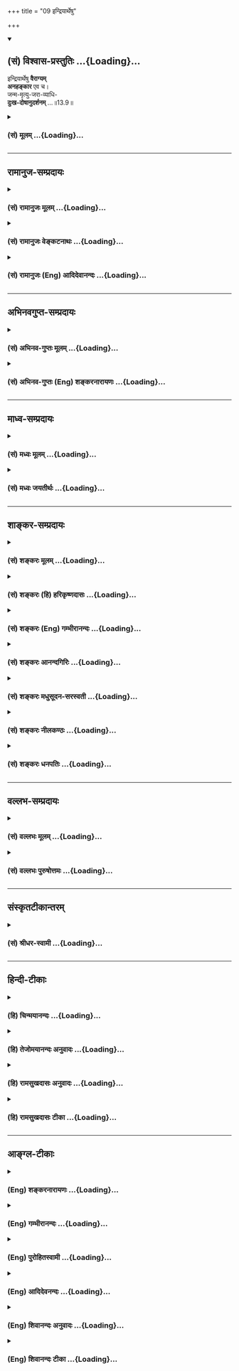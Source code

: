 +++
title = "09 इन्द्रियार्थेषु"

+++
<div class="js_include" newlevelforh1="2" title="(सं) विश्वास-प्रस्तुतिः" unfilled url="/mahAbhAratam/vyAsaH/shlokashaH/06-bhIShma-parva/03-bhagavad-gItA-parva/saMskRtam/vishvAsa-prastutiH/13_xetra-xetrajna-yogaH/09_indriyArtheShu.md">
<details open><summary><h2>(सं) विश्वास-प्रस्तुतिः ...{Loading}...</h2></summary>

इन्द्रियार्थेषु **वैराग्यम्**  
**अनहङ्कार** एव च।  
जन्म-मृत्यु-जरा-व्याधि-  
**दुःख-दोषानुदर्शनम्** …॥13.9॥
</details>
</div>
<div class="js_include collapsed" newlevelforh1="3" title="(सं) मूलम्" unfilled url="/mahAbhAratam/vyAsaH/shlokashaH/06-bhIShma-parva/03-bhagavad-gItA-parva/saMskRtam/mUlam/13_xetra-xetrajna-yogaH/09_indriyArtheShu.md">
<details><summary><h3>(सं) मूलम् ...{Loading}...</h3></summary>

इन्द्रियार्थेषु वैराग्यमनहङ्कार एव च।  
जन्ममृत्युजराव्याधिदुःखदोषानुदर्शनम्।।13.9।।
</details>
</div>


_________________
## रामानुज-सम्प्रदायः
<div class="js_include collapsed" newlevelforh1="3" title="(सं) रामानुजः मूलम्" unfilled url="/mahAbhAratam/vyAsaH/shlokashaH/06-bhIShma-parva/03-bhagavad-gItA-parva/saMskRtam/rAmAnujaH/mUlam/13_xetra-xetrajna-yogaH/09_indriyArtheShu.md">
<details><summary><h3>(सं) रामानुजः मूलम् ...{Loading}...</h3></summary>

।।13.8।।**इन्द्रियार्थेषु** **वैराग्यम्** आत्मव्यतिरिक्तेषु विषयेषु
सदोषतानुसंधानेन उद्वेजनम्। **अनहंकारः** अनात्मनि देहे
आत्माभिमानरहितत्वम्; प्रदर्शनार्थम् इदम्; अनात्मीयेषु
आत्मीयाभिमानरहितत्वं च अपिविवक्षितम्।
**जन्ममृत्युजराव्याधिदुःखदोषानुदर्शनम्** -- सशरीरत्वे
जन्ममृत्युजराव्याधिदुःखस्वरूपस्य दोषस्य अवर्जनीयत्वानुसंधानम्।

</details>
</div>
<div class="js_include collapsed" newlevelforh1="3" title="(सं) रामानुजः वेङ्कटनाथः" unfilled url="/mahAbhAratam/vyAsaH/shlokashaH/06-bhIShma-parva/03-bhagavad-gItA-parva/saMskRtam/rAmAnujaH/venkaTanAthaH/13_xetra-xetrajna-yogaH/09_indriyArtheShu.md">
<details><summary><h3>(सं) रामानुजः वेङ्कटनाथः ...{Loading}...</h3></summary>

  
  
।।13.9।। बाह्यविषयवैराग्यं हि आत्मरागनिबन्धनमित्यभिप्रायेणाह --
आत्मव्यतिरिक्तेषु विषयेष्विति। विरागस्य भावो वैराग्यम्;
तत्प्रकारमाहसदोषतानुसन्धानेनोद्वेजनमिति।
दुःखसाध्यत्वदुःखमिश्रत्वनश्वरत्वादिभिस्तेषां दोषमयत्वम्।
गर्वरूपस्याहङ्कारस्य पूर्वं निषेधादत्राहङ्कारशब्देन देहात्मभ्रमो
निवार्यत इत्याहअनात्मनीति। अहङ्कारस्य निषेधस्तन्मूलस्य सर्वत्र
तत्सहपठितस्य ममकारस्यापि निषेधं प्रदर्शयितुमित्याहप्रदर्शनार्थमिति।
शरीरप्रयुक्तजन्मादिदोषदर्शनं न ह वै सशरीरस्य सतः प्रियाप्रिययोः
\[छां.उ.8।12।1\] इत्यादिप्रकारेण शरीरस्य
हेयताप्रतिपत्त्यर्थमित्यभिप्रायेणाहसशरीरत्व इति।
जन्ममृत्युजराव्याधिभिर्जन्यं दुःखं जन्ममृत्युजराव्याधिदुःखम्; स एव दोष
इति समासार्थः। जन्मादय एव वा दुःखान्ताः सर्वे दुःखसाधनत्वाद्दुःखत्वाच्च
दोषाः। नहि तुषतण्डुलवच्छरीरमवस्थाप्य दोषाः परिहर्तुं शक्या इति दर्शयितुं
अवर्जनीयत्वोक्तिः। अनुदर्शनं भूयोभूयोदर्शनमित्याहअनुसन्धानमिति।  
  

</details>
</div>
<div class="js_include collapsed" newlevelforh1="3" title="(सं) रामानुजः (Eng) आदिदेवानन्दः" unfilled url="/mahAbhAratam/vyAsaH/shlokashaH/06-bhIShma-parva/03-bhagavad-gItA-parva/saMskRtam/rAmAnujaH/english/AdidevAnandaH/13_xetra-xetrajna-yogaH/09_indriyArtheShu.md">
<details><summary><h3>(सं) रामानुजः (Eng) आदिदेवानन्दः ...{Loading}...</h3></summary>

13.9 'Absence of desire' with regard to sense-objects means dispassion towards all objects different from the spiritual self by the constant awareness of the evil in them. 'Absence of egotism' means freedom from the misconception that the self is the body, which is in reality different from the self. This is only an illustration standing for other misconceptions too. It indicates freedom from the feeling of possession towards things which do not belong to one. 'Perception of evil in birth,
death, old age, disease and sorrow' means the constant contemplation on the inevitable evil of birth, death, old age and sorrow while in the body.

</details>
</div>


_________________
## अभिनवगुप्त-सम्प्रदायः
<div class="js_include collapsed" newlevelforh1="3" title="(सं) अभिनव-गुप्तः मूलम्" unfilled url="/mahAbhAratam/vyAsaH/shlokashaH/06-bhIShma-parva/03-bhagavad-gItA-parva/saMskRtam/abhinava-guptaH/mUlam/13_xetra-xetrajna-yogaH/09_indriyArtheShu.md">
<details><summary><h3>(सं) अभिनव-गुप्तः मूलम् ...{Loading}...</h3></summary>
<div class="js_include" includetitle="false" newlevelforh1="5" unfilled="" url="/purANam/mahAbhAratam/06-bhIShma-parva/03-bhagavad-gItA-parva/saMskRtam/abhinava-guptaH/mUlam/13_xetra-xetrajna-yogaH/08_amAnitvamadambhit.md"></div>
</details>
</div>
<div class="js_include collapsed" newlevelforh1="3" title="(सं) अभिनव-गुप्तः (Eng) शङ्करनारायणः" unfilled url="/mahAbhAratam/vyAsaH/shlokashaH/06-bhIShma-parva/03-bhagavad-gItA-parva/saMskRtam/abhinava-guptaH/english/shankaranArAyaNaH/13_xetra-xetrajna-yogaH/09_indriyArtheShu.md">
<details><summary><h3>(सं) अभिनव-गुप्तः (Eng) शङ्करनारायणः ...{Loading}...</h3></summary>
<div class="js_include" includetitle="false" newlevelforh1="5" unfilled="" url="/purANam/mahAbhAratam/06-bhIShma-parva/03-bhagavad-gItA-parva/saMskRtam/abhinava-guptaH/english/shankaranArAyaNaH/13_xetra-xetrajna-yogaH/12_adhyAtmajnAnanity.md"></div>
</details>
</div>


_________________
## माध्व-सम्प्रदायः
<div class="js_include collapsed" newlevelforh1="3" title="(सं) मध्वः मूलम्" unfilled url="/mahAbhAratam/vyAsaH/shlokashaH/06-bhIShma-parva/03-bhagavad-gItA-parva/saMskRtam/madhvaH/mUlam/13_xetra-xetrajna-yogaH/09_indriyArtheShu.md">
<details><summary><h3>(सं) मध्वः मूलम् ...{Loading}...</h3></summary>

।।13.9।। Sri Madhvacharya did not comment on this sloka.

</details>
</div>
<div class="js_include collapsed" newlevelforh1="3" title="(सं) मध्वः जयतीर्थः" unfilled url="/mahAbhAratam/vyAsaH/shlokashaH/06-bhIShma-parva/03-bhagavad-gItA-parva/saMskRtam/madhvaH/jayatIrthaH/13_xetra-xetrajna-yogaH/09_indriyArtheShu.md">
<details><summary><h3>(सं) मध्वः जयतीर्थः ...{Loading}...</h3></summary>

।।13.9।। Sri Jayatirtha did not comment on this sloka.

</details>
</div>


_________________
## शाङ्कर-सम्प्रदायः
<div class="js_include collapsed" newlevelforh1="3" title="(सं) शङ्करः मूलम्" unfilled url="/mahAbhAratam/vyAsaH/shlokashaH/06-bhIShma-parva/03-bhagavad-gItA-parva/saMskRtam/shankaraH/mUlam/13_xetra-xetrajna-yogaH/09_indriyArtheShu.md">
<details><summary><h3>(सं) शङ्करः मूलम् ...{Loading}...</h3></summary>

।।13.9।। --,**इन्द्रियार्थेषु** शब्दादिषु दृष्टादृष्टेषु भोगेषु
विरागभावो **वैराग्यम् अनहंकारः** अहंकाराभावः **एव च
जन्ममृत्युजराव्याधिदुःखदोषानुदर्शनं** जन्म च मृत्युश्च जरा च व्याधयश्च
दुःखानि च तेषु जन्मादिदुःखान्तेषु प्रत्येकं दोषानुदर्शनम्। जन्मनि
गर्भवासयोनिद्वारनिःसरणं दोषः; तस्य अनुदर्शनमालोचनम्। तथा मृत्यौ
दोषानुदर्शनम्। तथा जरायां प्रज्ञाशक्तितेजोनिरोधदोषानुदर्शनं परिभूतता
चेति। तथा व्याधिषु शिरोरोगादिषु दोषानुदर्शनम्। तथा दुःखेषु
अध्यात्माधिभूताधिदैवनिमित्तेषु। अथवा दुःखान्येव दोषः दुःखदोषः तस्य
जन्मादिषु पूर्ववत् अनुदर्शनम् -- दुःखं जन्म; दुःखं मृत्युः; दुःखं जरा;
दुःखं व्याधयः। दुःखनिमित्तत्वात् जन्मादयः दुःखम्; न पुनः स्वरूपेणैव
दुःखमिति। एवं जन्मादिषु दुःखदोषानुदर्शनात् देहेन्द्रियादिविषयभोगेषु
वैराग्यमुपजायते। ततः प्रत्यगात्मनि प्रवृत्तिः करणानामात्मदर्शनाय।
एवं,ज्ञानहेतुत्वात् ज्ञानमुच्यते जन्मादिदुःखदोषानुदर्शनम्।। किञ्च --,

</details>
</div>
<div class="js_include collapsed" newlevelforh1="3" title="(सं) शङ्करः (हि) हरिकृष्णदासः" unfilled url="/mahAbhAratam/vyAsaH/shlokashaH/06-bhIShma-parva/03-bhagavad-gItA-parva/saMskRtam/shankaraH/hindI/harikRShNadAsaH/13_xetra-xetrajna-yogaH/09_indriyArtheShu.md">
<details><summary><h3>(सं) शङ्करः (हि) हरिकृष्णदासः ...{Loading}...</h3></summary>

।।13.9।। तथा --, इन्द्रियोंके शब्दादि विषयोंमें वैराग्य अर्थात् ऐहिक और
पारलौकिक भोगोंमें आसक्तिका अभाव और,अनहंकार -- अहंकारका अभाव। तथा जन्म;
मृत्यु; जरा; रोग और दुःखोंमें अर्थात् जन्मसे लेकर दुःखपर्यन्त
प्रत्येकमें अलगअलग दोषोंका देखना। जन्ममें गर्भवास और योनिद्वारा बाहर
निकलनारूप जो दोष है उसको देखना -- उसपर विचार करना। वैसे ही मृत्युमें दोष
देखना; एवं बुढ़ापेमें प्रज्ञाशक्ति और तेजका तिरोभाव और तिरस्काररूप दोष
देखना; तथा शिरपीड़ादि रोगरूप व्याधियोंमें दोषोंका देखना; अध्यात्म;
अधिभूत और अधिदैवके निमित्तसे होनेवाले तीनों प्रकारके दुःखोंमें दोष
देखना। अथवा ( यह भी अर्थ किया जा सकता है कि ) दुःख ही दोष है; इस दुःखरूप
दोषको पहले कहे हुए प्रकारसे जन्मादिमें देखना अर्थात् जन्म दुःखमय है;
मरना दुःख है; बुढ़ापा दुःख है और सब रोग दुःख हैं -- इस प्रकार देखना;
परंतु ( यह ध्यान रहे कि ) ये जन्मादि दुःखके कारण होनेसे ही दुःख हैं;
स्वरूपसे दुःख नहीं हैं। इस प्रकार जन्मादिमें दुःखरूप दोषको बारंबार
देखनेसे शरीर; इन्द्रिय और विषयभोगोंमें वैराग्य उत्पन्न हो जाता है। उससे
मनइन्द्रियादि करणोंकी आत्मसाक्षात्कार करनेके लिये अन्तरात्मामें
प्रवृत्ति हो जाती है। इस प्रकार ज्ञानका कारण होनेसे जन्मादिमें दुःखरूप
दोषकी बारंबार आलोचना करना ज्ञान कहा जाता है।

</details>
</div>
<div class="js_include collapsed" newlevelforh1="3" title="(सं) शङ्करः (Eng) गम्भीरानन्दः" unfilled url="/mahAbhAratam/vyAsaH/shlokashaH/06-bhIShma-parva/03-bhagavad-gItA-parva/saMskRtam/shankaraH/english/gambhIrAnandaH/13_xetra-xetrajna-yogaH/09_indriyArtheShu.md">
<details><summary><h3>(सं) शङ्करः (Eng) गम्भीरानन्दः ...{Loading}...</h3></summary>

13.9 Vairagyam, non-attachment, the attitude of dispassion;
indriya-arthesu, with regard to objects of the senses, viz sound etc.,
with regard to seen or unseen objects of enjoyment; eva ca, and also;
anahankarah, absence of egotism, absence of pride;
janma-mrtyu-jara-vyadhi-duhkha-dosa-anudarsanam, seeing the evil in
birth, death, old age, diseases and miseries-seeing the evil in each one
of them from 'birth' to 'miseries'. The evil in birth consists in lying
in the womb and coming out of it; seeing, i.e. thinking, of it.
Similarly, thinking of the evil in death; so also, seeing in old age the
evil in the form of deprivation of intelligence, strength and vigour,
and becoming an object of contempt. In the same way, thinking of the
evil in diseases like headtache etc.; so also with regard to miseries
arising from causes physical, natural and supernatural. Or, duhkha-dosa
may mean the miseries themselves which are evil. Seeing, as before, that
(evil in the form of miseries) in birth etc.-birth is miserable, death
is miserable, old age is miserable, diseases are miserable. Birth etc.
are miserable because they cause misery; not that they are miseries in
themselves. \[Birth etc. are perceivable events, and as such are not
miseries in themselves.\] Thus, when one thinks of the evil in the form
of miseries in birth etc. dispassion arises with regard to the pleasures
in the body, organs and objects. From that follows the tendency of the
organs towards the indwelling Self for the realization of the Self. The
seeing of the evil in the form of misery in birth etc. is called
Knowledge because it thus becomes a cuase of the rise of Knowledge.
Moreover,

</details>
</div>
<div class="js_include collapsed" newlevelforh1="3" title="(सं) शङ्करः आनन्दगिरिः" unfilled url="/mahAbhAratam/vyAsaH/shlokashaH/06-bhIShma-parva/03-bhagavad-gItA-parva/saMskRtam/shankaraH/AnandagiriH/13_xetra-xetrajna-yogaH/09_indriyArtheShu.md">
<details><summary><h3>(सं) शङ्करः आनन्दगिरिः ...{Loading}...</h3></summary>

।।13.8।। न केवलममानित्वादीन्येव ज्ञानस्यान्तरङ्गसाधनानि किंतु
वैराग्यादीन्यपि तथाविधानि सन्तीत्याह -- **किञ्चेति।**
दृष्टादृष्टेष्वनेकार्थेषु रागे तत्प्रतिबद्धं ज्ञानं नोत्पद्येतेति मत्वा
व्याकरोति -- **इन्द्रियेति।** आविर्भूतो गर्वोऽहंकारस्तदभावोऽपि
ज्ञानहेतुरित्याह -- **अनहंकार इति।** इन्द्रियार्थेषु
वैराग्यमुक्तमुपपादयति -- **जन्मेति।** प्रत्येकं दोषानुदर्शनमित्युक्तं
तत्र जन्मनि दोषानुदर्शनं विशदयति -- **जन्मनीति।** यथा जन्मनि
दोषानुसंधानं तथा मृत्यौ दोषस्य सर्वमर्मनिकृन्तनादेरालोचनं कार्यमित्याह
-- **तथेति।** जन्मनि मृत्यौ च दोषानुसंधानवज्जरादिष्वपि दोषानुसंधानं
कर्तव्यमित्याह -- **तथेति।** व्याधिषु दोषस्यासह्यतारूपस्यानुसंधानं;
दुःखेषु त्रिविधेष्वपि दोषानुसंधानं प्रसिद्धम्। व्याख्यानान्तरमाह --
**अथवेति।** यथा जन्मादिषु दुःखान्तेषु दोषदर्शनमुक्तं तथा तेष्वेव
दुःखाख्यदोषस्य दर्शनं स्फुटयति -- **दुःखमित्यादिना।** कथं जन्मादीनां
बाह्येन्द्रियग्राह्याणां दुःखत्वं तत्राह -- **दुःखेति।** जन्मादिषु
दोषानुदर्शनकृतं फलमाह -- **एवमिति।** वैराग्ये सत्यात्मदृष्ट्यर्थं
करणानां तदाभिमुख्येन प्रवृत्तिरिति वैराग्यफलमाह -- **तत इति।**
जन्मादिदुःखदोषानुदर्शनं ज्ञानहेतुषु किमित्युपसंख्यातमित्याशङ्क्य
वैराग्यद्वारा धीहेतुत्वादित्याह -- **एवमिति।**


</details>
</div>
<div class="js_include collapsed" newlevelforh1="3" title="(सं) शङ्करः मधुसूदन-सरस्वती" unfilled url="/mahAbhAratam/vyAsaH/shlokashaH/06-bhIShma-parva/03-bhagavad-gItA-parva/saMskRtam/shankaraH/madhusUdana-sarasvatI/13_xetra-xetrajna-yogaH/09_indriyArtheShu.md">
<details><summary><h3>(सं) शङ्करः मधुसूदन-सरस्वती ...{Loading}...</h3></summary>

।।13.9।। किंचइन्द्रियार्थेष्विति। इन्द्रियार्थेषु शब्दादिषु
दृष्टेष्वानुश्रविकेषु वा भोगेषु रागविरोधिन्यस्पृहात्मिका
चित्तवृत्तिर्वैराग्यम्। आत्मश्लाघनाभावेऽपि मनसि प्रादुर्भूतोऽहं
सर्वोत्कृष्ट इति गर्वोऽहंकारस्तदभावोऽनहंकारः। अयोगव्यवच्छेदार्थ एवकारः।
समुच्चयार्थश्चकारः। तेनामानित्वादीनां विंशतिसंख्याकानां समुच्चितो योग एव
ज्ञानमिति प्रोक्तं न त्वेकस्याप्यभाव इत्यर्थः। जन्मनो गर्भवासयोनिद्वारा
निस्सरणरूपस्य; मृत्योः सर्वमर्मच्छेदनरूपस्य; जरायाः
प्रज्ञाशक्तितेजोनिरोधपरपरिभवादिरूपायाः; व्याधीनां ज्वरातिसारादिरूपाणां;
दुःखानामिष्टवियोगानिष्टसंयोगजानामध्यात्माधिभूताधिदैवनिमित्तानां दोषस्य
वातपित्तश्लेष्ममलमूत्रादिपरिपूर्णत्वेन कायजुगुप्सितत्वस्य चानुदर्शनं
पुनःपुनरालोचनम्। जन्मादिदुःखान्तेषु दोषस्यानुदर्शनं;
जन्मादिव्याध्यन्तेषु दुःखरूपदोषस्यानुदर्शनमिति वा। इदं च
विषयवैराग्यहेतुत्वेनात्मदर्शनस्योपकरोति।

</details>
</div>
<div class="js_include collapsed" newlevelforh1="3" title="(सं) शङ्करः नीलकण्ठः" unfilled url="/mahAbhAratam/vyAsaH/shlokashaH/06-bhIShma-parva/03-bhagavad-gItA-parva/saMskRtam/shankaraH/nIlakaNThaH/13_xetra-xetrajna-yogaH/09_indriyArtheShu.md">
<details><summary><h3>(सं) शङ्करः नीलकण्ठः ...{Loading}...</h3></summary>

।।13.9।। इन्द्रियार्थेषु दृष्टेषु आनुश्रविकेषु वा शब्दादिषु वैराग्यं
रागाभावः। अनहंकारो दर्पराहित्यम्। अयोगव्यवच्छेदार्थ एवकारः।
समुच्चयार्थश्चकारः। जन्मादिषु जायमानं दुःखं परस्य व्यथादोषाश्च
दैन्यादयस्तेषामनुदर्शनम्।

</details>
</div>
<div class="js_include collapsed" newlevelforh1="3" title="(सं) शङ्करः धनपतिः" unfilled url="/mahAbhAratam/vyAsaH/shlokashaH/06-bhIShma-parva/03-bhagavad-gItA-parva/saMskRtam/shankaraH/dhanapatiH/13_xetra-xetrajna-yogaH/09_indriyArtheShu.md">
<details><summary><h3>(सं) शङ्करः धनपतिः ...{Loading}...</h3></summary>

।।13.9।। किंचैहिकामुष्मिकेन्द्रियार्थेषु शब्दादिविषयेषु रागाभावो
वैराग्यम्। अहं सर्वोत्तम इति मनसि प्रादुर्भूतो
गर्वोऽहंकारस्तदभावोऽनहंकारः।
गर्वस्योक्तानुक्तनाशकत्वादनहंकारस्यावश्यसंपाद्यत्वद्योतनार्थ
अयोगव्ययवच्छेदार्थ एवकारः। समुच्चयार्थश्चकारः। तेनामानित्वादीनां
विंशतिसंख्याकानां समुच्चितो योग एव ज्ञानमिति प्रोक्तं नत्वेकस्याप्यभाव
इत्यर्थ इति केचित्। आचार्यैस्तु सुगमत्वादव्ययार्थः सर्वत्र न
प्रदर्श्यते। जन्ममृत्युजराव्याधिदुःखदोषानुर्दशनं जन्मादिषु दुःखान्तेषु
प्रत्येकं दोषानुदर्शनम्। यद्वा दुःखान्येव दोषो दुःखदोषस्तस्य जन्मादिषु
दर्शनमालोजनं जन्मादयो दुःखनिमित्तत्वाद्दुःखं दुःखानि पुनः स्वरुपेणैव
दुःखमित्येवं जन्मादिषु दुःखदोषानुदर्शनाद्देहेन्द्रियादिविषयाणां भोगेषु
वैराग्यमुपजायते। ततश्चात्मदर्शनाय प्रत्यगात्मनि करणानां
प्रवृत्तिर्भवतीत्येवं ज्ञानहेतुत्वाज्जन्मादिषु दुःखदषानुदर्शनं
ज्ञानमुच्यते। तथाचोक्तं विष्णुपुराणे -- आध्यात्मिकादि मैत्रेय ज्ञात्वा
तापत्रयं बुधः। उत्पन्नज्ञानवैराग्यः प्राप्नोत्यात्यन्तिकं लयम्।
आध्यात्मिको वै द्विविधः शारीरो मानसस्तथा। शारीरो बहुभिर्मेदैर्भिद्यते
श्रयतां च सः। शिरोरोगप्रतिश्यायज्वरशूलभगन्दरैः।
गुल्मार्शःश्वासश्वयथुच्छर्द्यादिभिरनेकधा।
तथाक्षिरोगातीसारकुष्ठाङ्गमयसंज्ञिकैः। भिद्यते देहजस्तापो मानसं
श्रोतुमर्हसि। इत्येवमादिकैर्भेदैस्तापो ह्यात्धात्मिकः स्मृतः।
मृगपक्षिमनुष्याद्यैः पिशाचोरगराक्षसैः। सरीसृपाद्यैश्च नृणां जन्यते
चाधिभोतिकः। शीतोष्णवातवर्षाम्बुविद्युदादिसमुद्भवः। तापो द्विजवरश्रेष्ठ
कथ्यते चाधिदैविकः। गर्भजन्मजराज्ञानमृत्युनारकजं तथा। दुःखं सहस्त्रोशो
भेदैर्भिद्यते मुनिसत्तम्। सुकुमारतुनुर्गर्भे जन्तुर्बहुमलावृते।
उल्बसंवेष्टितो भग्नपृष्ठग्रीवास्थिसंहतिः।
अत्यम्लकटुतीक्ष्णोष्णलवणैर्मार्तुभोजनैः। अतितापिभिरत्यर्थ
वर्धमानातिवेदनः। प्रसारणाकुञ्चनादेर्नाङ्गानां प्रभुरात्मनः।
शकृन्मूत्रमहापङ्कशायी सर्वत्र पीडितः। निरुच्छ्वासः सचैतन्यः
स्मरञ्जन्मशतान्यथ। आस्ते गर्भेऽतिदुःखेन निजकर्मनिबनधनः। जायमानः
पुरीषासृङ्यूत्रशुक्राविलाननः। प्राजापत्येन वातेन पीज्यमानावस्थिबन्धनः।
अधोमुखो वै क्रियते प्रबलैः सूतिमारुतैः। क्लेशैर्निष्कान्तिमाप्नोति
क्रकचैरिव दारितः। पूतिव्रणान्निःपतितो धरायां कृमिको यथा। जराजर्जरदेहश्च
शिथिलावयवः पुमान्। विगलच्धीर्णदशनो वलीस्त्रायुशिरावृतः। दुरप्रनष्टनयनो
व्योमान्तर्गततारकः। नासाविवरनिर्यातलोमपुञ्जश्र्चलद्वपुः।
प्रकटीकृतस्थिर्नतपृष्टास्थिसंहतिः। उत्सन्नजढराग्नित्वाल्पाहारो
विचेष्टितः। कृच्छ्रचंक्रमणोत्थानशयनासनचेष्टितः। मन्दीभवच्छ्रोत्रनेत्रः
स्त्रवल्लालाविलाननः आपन्नैस्तः समस्थैश्च करणऐर्मरणोन्मुखः।
तत्क्षणेऽप्यनुभूतानामस्तार्ताखिलवस्तुनाम्। सकृदुच्चरिते वाक्ये
समुद्भूतमहाश्रमः। श्वासकासमहायामममुद्भूतप्रजागरः। अन्येनोत्थाप्यतेऽन्येन
तथा संवेश्यते जरी। भृत्यात्मपुत्रदाराणामवमानास्पदीकृतः। संस्मरन्योवने
दीर्घं निश्वसत्यतितापितः। ,एवमादीनि दुःखानि जरायामनुभूय वै। मरणे यानि
दुःखानि जरायामनुभूय वै। मरणै यानि दुःखानि प्राप्नोति श्रृणु तान्यपि।
श्वथग्रीवाङ्गिस्तोऽथ व्याप्तो वेपथुना भृशम्। मुहुर्ग्लान्या परवशो
मुहुर्ज्ञानलवान्वितः। हिरण्यधान्यकास्योग्रैश्छिद्यमानास्तिबन्धनः। एते
कथं भविष्यन्ति ममेति ममताकुलः। मर्मभिद्भिर्महारोगैः क्रकचैरिव दारुणैः।
शरैरिवान्तकास्योग्रेश्छिद्यमानास्थिबन्धनः। विवर्तमानताराक्षिर्हस्तं पादं
मुहुः क्षिपन्। संशुष्यमाणताल्वौष्ठकण्ठो घुरघुरायते। निरुद्धकण्ठो
दोषौघैरुदानश्वासपीडितः। तापेन महता व्याप्तस्तृषा चार्तस्तथा क्षुधा।
कल्शादुत्क्रान्तिमाप्नोति याम्यकिंकरपीडितः। ततश्च यातनादेहं क्लेशेन
प्रतिपद्यते। एतान्यन्यानि चोग्राणि दुःखानि मरणे नृणाम्।।35।। इत्यादि
भाष्यस्योपलक्षणार्थत्वेन जन्मादिषु दुःखदोषयोरनुदर्शनं
जन्ममृत्युजराव्याधिदुःखदोषाणामनुदर्शनमिति वा। दोषश्च वातपित्त
श्लेष्ममलमूत्रादिपरिपूर्णत्वेन कायजुगुप्सतत्वरुपः दैन्यादिरुपश्चेत्यपि
बोध्यम्।

</details>
</div>


_________________
## वल्लभ-सम्प्रदायः
<div class="js_include collapsed" newlevelforh1="3" title="(सं) वल्लभः मूलम्" unfilled url="/mahAbhAratam/vyAsaH/shlokashaH/06-bhIShma-parva/03-bhagavad-gItA-parva/saMskRtam/vallabhaH/mUlam/13_xetra-xetrajna-yogaH/09_indriyArtheShu.md">
<details><summary><h3>(सं) वल्लभः मूलम् ...{Loading}...</h3></summary>

।।13.9।। इन्द्रियार्थेष्विति -- विषयेषु।

</details>
</div>
<div class="js_include collapsed" newlevelforh1="3" title="(सं) वल्लभः पुरुषोत्तमः" unfilled url="/mahAbhAratam/vyAsaH/shlokashaH/06-bhIShma-parva/03-bhagavad-gItA-parva/saMskRtam/vallabhaH/puruShottamaH/13_xetra-xetrajna-yogaH/09_indriyArtheShu.md">
<details><summary><h3>(सं) वल्लभः पुरुषोत्तमः ...{Loading}...</h3></summary>

  
  
।।13.9।। इन्द्रियार्थेषु इन्द्रियभोगेषु वैराग्यम्। अनहङ्कार एव च; च पुनः
अहङ्कारराहित्यम्। एवकारेणाऽस्यावश्यकत्वं ज्ञापितम्। जन्मादिषु
दुःखदोषयोरनुदर्शनं विचारः। तथाहि। जन्म -- अजन्मनो ब्रह्मांशस्याऽपि
योनिमलादिसम्बन्धः। मृत्युर्भगवद्विस्मरणं; जरा शक्तिह्रासः; व्याधिः
रोगादिक्लेशः।  
  

</details>
</div>


_________________
## संस्कृतटीकान्तरम्
<div class="js_include collapsed" newlevelforh1="3" title="(सं) श्रीधर-स्वामी" unfilled url="/mahAbhAratam/vyAsaH/shlokashaH/06-bhIShma-parva/03-bhagavad-gItA-parva/saMskRtam/shrIdhara-svAmI/13_xetra-xetrajna-yogaH/09_indriyArtheShu.md">
<details><summary><h3>(सं) श्रीधर-स्वामी ...{Loading}...</h3></summary>

।।13.9।। किंच **-- इन्द्रियार्थेष्विति।** जन्मादिषु दुःखदोषयोरनुदर्शनं
पुनःपुनरालोचनम्। दुःखरूपस्य दोषस्यानुदर्शनमिति वा। स्पष्टमन्यत्।

</details>
</div>


_________________
## हिन्दी-टीकाः
<div class="js_include collapsed" newlevelforh1="3" title="(हि) चिन्मयानन्दः" unfilled url="/mahAbhAratam/vyAsaH/shlokashaH/06-bhIShma-parva/03-bhagavad-gItA-parva/hindI/chinmayAnandaH/13_xetra-xetrajna-yogaH/09_indriyArtheShu.md">
<details><summary><h3>(हि) चिन्मयानन्दः ...{Loading}...</h3></summary>

।।13.9।। इन्द्रियों के विषयों के प्रति वैराग्य इसका अर्थ जगत् से पलायन
करना नहीं है। विषयों के साथ रहते हुए भी मन से उनका चिन्तन न करना तथा
उनमें आसक्त न होना; यह वैराग्य का अर्थ है। जो व्यक्ति विषयों से दूर
भागकर कहीं जंगलों में बैठकर उनका चिन्तन करता रहता है; वह तो अपनी वासनाओं
का केवल दमन कर रहा होता है; ऐसे पुरुष को भगवान् ने मिथ्याचारी कहा
है। अहंकार का अभाव व्यष्टिगत जीवभाव का उदय केवल तभी होता है; जब हम
शरीरादि उपाधियों के साथ तथा उनके अनुभवों के साथ तादात्म्य करते हैं। अपने
शुद्ध आत्मस्वरूप में स्थित होने के लिए आवश्यक पूर्व गुण यह है कि हम इस
मिथ्या तादात्म्य को विचार के द्वारा नष्ट कर दें। यह प्रक्रिया भूमि जोतने
के पूर्व घासपात को दूर करने के तुल्य ही है। दुखदोषानुदर्शनम् वर्तमान दशा
से असन्तुष्टि ही हमें नवीन; श्रेष्ठतर और सुखद स्थिति को प्राप्त करने के
लिए प्रेरित कर सकती है। जब तक किसी राष्ट्र या समाज के लोगों में इस बात
की जागरूकता नहीं आती है कि उनकी वर्तमान दशा अत्यन्त घृणित और दुखपूर्ण
है; तब तक वे अपने दुखों को भूलकर अपने आप को ही उस दशा में जीने के अनुकूल
बना लेते हैं। यही कारण है कि प्रत्येक राजनीतिक नेता या समाज सेवक;
सर्वप्रथम; लोगों को उनकी पतित और दरिद्रता की दशा का बोध कराता है। जब
लोगों में इस बात की जागरूकता आ जाती है; तब वे उत्साह के साथ; श्रेष्ठतर
आनन्द और समृद्ध जीवन जीने का प्रयत्न करने को तत्पर हो ज्ााते हैं। यही
पद्धति सांस्कृतिक और आध्यात्मिक क्षेत्रों में भी प्रयोज्य है। जब तक साधक
को अपने आन्तरिक व्यक्तित्व के बन्धनों का पूर्णतया भान नहीं होता है; तब
तक वह स्वनिर्मित दुख के गर्त में पड़ा रहता है; और उससे बाहर आने के लिए
कदापि प्रयत्न नहीं करता है। मानव शरीर और मन में अपने आप को परिस्थिति के
अनुकूल बना लेने की अद्भुत् क्षमता है। वे अत्यन्त घृणित अवस्था को भी
स्वीकार कर लेते हैं यहाँ तक कि उसी में सुख भी अनुभव करने लगते हैं। इसलिए;
यहाँ साधक को अपनी वर्तमान दशा के दोषों को विचारपूर्वक देखने का उपदेश
दिया गया है। एक बार जब वह अपनी बद्धावस्था को पूर्णतया समझ लेगा; तब उसमें
आवश्यक आध्यात्मिक जिज्ञासा; बौद्धिक सार्मथ्य; मानसिक उत्साह और शारीरिक
साहस आदि समस्त गुण आ जायेंगे; जिनके द्वारा वह आध्यात्मिक पूर्णता की
उपलब्धि सरलता से कर सकेगा। जन्ममृत्युजराव्याधि में दोष का दर्शन प्रत्येक
शरीर को ये विकार प्राप्त होते हैं। इनमें से प्रत्येक विकार नयेनये दुखों
का स्रोत है। इन समस्त विकारों से प्राप्त होने वाले दुखों के प्रति
जागरूकता आ जाने पर वह पुरुष उनसे मुक्ति पाने के लिए अधीर हो जाता है। दुख
के विरुद्ध विद्रोह का यह भाव ही वह प्रेरक तत्त्व है; जो साधकों को
पूर्णत्व के शिखर तक शीघ्रता से पहुँचने के लिए प्रेरित करता है। आगे कहते
हैं

</details>
</div>
<div class="js_include collapsed" newlevelforh1="3" title="(हि) तेजोमयानन्दः अनुवादः" unfilled url="/mahAbhAratam/vyAsaH/shlokashaH/06-bhIShma-parva/03-bhagavad-gItA-parva/hindI/tejomayAnandaH/anuvAdaH/13_xetra-xetrajna-yogaH/09_indriyArtheShu.md">
<details><summary><h3>(हि) तेजोमयानन्दः अनुवादः ...{Loading}...</h3></summary>

।।13.9।। इन्द्रियों के विषय के प्रति वैराग्य, अहंकार का अभाव, जन्म,
मृत्यु, वृद्धवस्था, व्याधि और दुख में दोष दर्शन...৷৷.।।

</details>
</div>
<div class="js_include collapsed" newlevelforh1="3" title="(हि) रामसुखदासः अनुवादः" unfilled url="/mahAbhAratam/vyAsaH/shlokashaH/06-bhIShma-parva/03-bhagavad-gItA-parva/hindI/rAmasukhadAsaH/anuvAdaH/13_xetra-xetrajna-yogaH/09_indriyArtheShu.md">
<details><summary><h3>(हि) रामसुखदासः अनुवादः ...{Loading}...</h3></summary>

।।13.9।। इन्द्रियोंके विषयोंमें वैराग्यका होना, अहंकारका भी न होना और
जन्म, मृत्यु, वृद्धावस्था तथा व्याधियोंमें दुःखरूप दोषोंको बार-बार
देखना।

</details>
</div>
<div class="js_include collapsed" newlevelforh1="3" title="(हि) रामसुखदासः टीका" unfilled url="/mahAbhAratam/vyAsaH/shlokashaH/06-bhIShma-parva/03-bhagavad-gItA-parva/hindI/rAmasukhadAsaH/TIkA/13_xetra-xetrajna-yogaH/09_indriyArtheShu.md">
<details><summary><h3>(हि) रामसुखदासः टीका ...{Loading}...</h3></summary>

।।13.9।।***व्याख्या --***  **इन्द्रियार्थेषु वैराग्यम् --** लोकपरलोकके
शब्दादि समस्त विषयोंमें इन्द्रियोंका खिंचाव न होना ही इन्द्रियोंके
विषयोंमें रागरहित होना है। इन्द्रियोंका विषयोंके साथ सम्बन्ध होनेपर भी
तथा शास्त्रके अनुसार जीवननिर्वाहके लिये इन्द्रियोंद्वारा विषयोंका सेवन
करते हुए भी साधकको विषयोंमें राग; आसक्ति; प्रियता नहीं होनी
चाहिये।**उपाय --** (1) विषयोंमें राग होनेसे ही विषयोंकी महत्ता दीखती है;
संसारमें आकर्षण होता है और इसीसे सब पाप होते हैं। अगर हमारा विषयोंमें ही
राग रहेगा तो तत्त्वबोध कैसे होगा परमात्मतत्त्वमें हमारी स्थिति कैसे होगी
अगर रागका त्याग कर दें तो परमात्मामें स्थिति हो जायगी -- ऐसा विचार
करनेसे विषयोंसे वैराग्य हो जाता है। (2) बड़ेबड़े धनी; शूरवीर; राजामहाराजा
हुए और उन्होंने बहुतसे भोगोंको भोगा; पर अन्तमें उनका क्या रहा कुछ नहीं
रहा। उनके शरीर कमजोर हो गये और अन्तमें सब चले गये। इस प्रकार विचार
करनेसे भी वैराग्य हो जाता है। (3) जिन्होंने भोग नहीं भोगे हैं; जिनके पास
भोगसामग्री नहीं है; जो संसारसे विरक्त हैं; उनकी अपेक्षा जिन्होंने बहुत
भोग भोगे हैं और भोग रहे हैं; उनमें क्या विलक्षणता; विशेषता आयी कुछ नहीं;
प्रत्युत भोग भोगनेवाले तो शोकचिन्तामें डूबे हुए हैं। ऐसा विचार करनेसे भी
वैराग्य होता है।**अनहंकार एव च --** प्रत्येक व्यक्तिके अनुभवमें मैं हूँ
-- इस प्रकारकी एक वृत्ति होती है। यह वृत्ति ही शरीरके साथ मिलकर मैं शरीर
हूँ -- इस प्रकार एकदेशीयता अर्थात् अहंकार उत्पन्न कर देती है। इसीके कारण
शरीर; नाम; क्रिया; पदार्थ; भाव; ज्ञान; त्याग; देश; काल आदिके साथ अपना
सम्बन्ध मानकर जीव ऊँचनीच योनियोंमें जन्मतामरता रहता है (गीता 13। 21)। यह
अहंकार साधनमें प्रायः बहुत दूरतक रहता है। वास्तवमें इसकी सत्ता नहीं है;
फिर भी स्वयंकी मान्यता होनेके कारण व्यक्तित्वके रूपमें इसका भान होता
रहता है। भगवान्द्वारा ज्ञानके साधनोंमें इस पदका प्रयोग किये जानेका
तात्पर्य शरीरादिमें माने हुए अहंकारका सर्वथा अभाव करनेमें है क्योंकि
जडचेतनका यथार्थ बोध होनेपर इसका सर्वथा अभाव हो जाता है। मनुष्यमात्र
अहंकाररहित हो सकता है; इसीलिये भगवान् यहाँ **अनहंकारः** पदसे अहंकारका
त्याग करनेकी बात कहते हैं। अभिमान और अहंकारका प्रयोग एक साथ होनेपर उनसे
अलगअलग भावोंका बोध होता है। सांसारिक चीजोंके सम्बन्धसे अभिमान पैदा होता
है। ऐसे ही त्याग; वैराग्य; विद्या आदिको लेकर अपनेमें विशेषता देखनेसे भी
अभिमान पैदा होता है। शरीरको ही अपना स्वरूप माननेसे अंहकार पैदा होता है।
यहाँ,**अनहंकारः** पदसे अभिमान और अहंकार -- दोनोंके सर्वथा अभावका अर्थ
लेना चाहिये। मनुष्यको नींदसे जगनेपर सबसे पहले अहम् अर्थात् मैं हूँ -- इस
वृत्तिका ज्ञान होता है। फिर मैं अमुक शरीर; नाम; जाति; वर्ण; आश्रम आदिका
हूँ -- ऐसा अभिमान होता है। यह एक क्रम है। इसी प्रकार पारमार्थिक मार्गमें
भी अहंकारके नाशका एक क्रम है। सबसे पहले स्थूलशरीरसे सम्बन्धित धनादि
पदार्थोंका अभिमान मिटता है। फिर कर्मेन्द्रियोंके सम्बन्धसे रहनेवाले
कर्तृत्वाभिमानका नाश होता है। उसके बाद बुद्धिकी प्रधानतासे रहनेवाला
ज्ञातापनका अहंकार मिटता है। अन्तमें अहम् वृत्तिकी प्रधानतासे जो
साक्षीपनका अहंकार है; वह भी मिट जाता है। तब सर्वत्र परिपूर्ण
सच्चिदानन्दघन स्वरूप स्वतः रह जाता है।**उपाय --** (1) अपनेमें
श्रेष्ठताकी भावनासे ही अभिमान पैदा होता है। अभिमान तभी होता है; जब
मनुष्य दूसरोंकी तरफ देखकर यह सोचता है कि वे मेरी अपेक्षा तुच्छ है। जैसे;
गाँवभरमें एक ही लखपति हो तो दूसरोंको देखकर उसको लखपति होनेका अभिमान होता
है। परन्तु अगर दूसरे सभी करोड़पति हों तो उसको अपने लखपति होनेका अभिमान
नहीं होता। अतः अभिमानरूप दोषको मिटानेके लिये साधकको चाहिये कि वह
दूसरोंकी कमीकी तरफ कभी न देखे; प्रत्युत अपनी कमियोंको देखकर उनको दूर करे
**(टिप्पणी प₀ 681.1)**। (2) एक ही आत्मा जैसे इस शरीरमें व्याप्त है; ऐसे
ही वह अन्य शरीरोंमें भी व्याप्त है -- **सर्वगतः** (गीता 2। 24)। परन्तु
मनुष्य अज्ञानसे सर्वव्यापी आत्माको एक अपने शरीरमें ही सीमित मानकर शरीरको
मैं मान लेता है। जैसे मनुष्य बैंकमें रखे हुए बहुतसे रुपयोंमेंसे केवल
अपने द्वारा जमा किये हुए कुछ रुपयोंमें ही ममता करके; उनके साथ अपना
सम्बन्ध मानकर अपनेको धनी मान लेता है; ऐसे ही एक शरीरमें मैं शरीर हूँ --
ऐसी अहंता करके वह कालसे सम्बन्ध मानकर मैं इस समयमें हूँ; देशसे सम्बन्ध
मानकर मैं यहाँ हूँ; बुद्धिसे सम्बन्ध मानकर मैं समझदार हूँ; वाणीसे
सम्बन्ध मानकर मैं वक्ता हूँ आदि अहंकार कर लेता है। इस प्रकारके सम्बन्ध न
मानना ही अहंकार रहित होनेका उपाय है। (3) शास्त्रोंमें परमात्माका
सच्चिदानन्दघनरूपसे वर्णन आया है। सत् (सत्ता); चित् (ज्ञान) और आनन्द
(अविनाशी सुख) -- ये तीनों परमात्माके भिन्नभिन्न स्वरूप नही हैं; प्रत्युत
एक ही परमात्मतत्त्वके तीन नाम हैं। अतः साधक इन तीनोंमेंसे किसी एक
विशेषणसे भी परमात्माका लक्ष्य करके निर्विकल्प **(टिप्पणी प₀ 681.2)** हो
सकता है। निर्विकल्प होनेसे उसको परमात्मतत्त्वमें अपनी स्वतःसिद्ध
स्थितिका,अनुभव हो जाता है और अहंकारका सर्वथा नाश हो जाता है। इसको इस
प्रकार समझना चाहिये -- **(क) सत् --** परमात्मतत्त्व सदासे ही था; सदासे
है और सदा ही रहेगा। वह कभी बनताबिगड़ता नहीं; कमज्यादा भी नहीं होता; सदा
ज्योंकात्यों रहता है -- ऐसा बुद्धिके द्वारा विचार करके निर्विकल्प होकर
स्थिर हो जानेसे साधकका बुद्धिसे सम्बन्धविच्छेद हो जाता है और उस
सत्तत्त्वमें अपनी वास्तविक स्थितिका अनुभव हो जाता है। ऐसा अनुभव होनेपर
फिर अहंकार नहीं रहता।**(ख) चित् --** जैसे प्रत्येक व्यक्तिके शरीरादि
अहम् के अन्तर्गत दृश्य हैं; ऐसे ही अहम् भी (मैं; तू; यह और वहके रूपमें)
एक ज्ञानके अन्तर्गत दृश्य है **(टिप्पणी प₀ 681.3)**। उस ज्ञान(चेतन) में
निर्विकल्प होकर स्थिर हो जानेसे परमात्मतत्त्वमें स्वतःसिद्ध स्थितिका
अनुभव हो जाता है। फिर अहंकार नहीं रहता।**(ग) आनन्द --** साधकलोग प्रायः
बुद्धि और अहङ्को प्रकाशित करनेवाले चेतनको भी बुद्धिके द्वारा ही जाननेकी
चेष्टा किया करते हैं। वास्तवमें बुद्धिके द्वारा जाने अर्थात् सीखे हुए
विषयको ज्ञान की संज्ञा देना और उससे अपनेआपको ज्ञानी मान लेना भूल ही है।
बुद्धिको प्रकाशित करनेवाला तत्त्व बुद्धिके द्वारा कैसे जाना जा सकता है
यद्यपि साधकके पास बुद्धिके सिवाय ऐसा और कोई साधन नहीं है; जिससे वह
तत्त्व जाना जा सके; तथापि बुद्धिके द्वारा केवल जड संसारकी वास्तविकताको
ही जाना जा सकता है। बुद्धि जिससे प्रकाशित होती है; उस तत्त्वको बुद्धि
नहीं जान सकती। उस तत्त्वको जाननेके लिये बुद्धिसे भी सम्बन्धविच्छेद करना
आवश्यक है। बुद्धिको प्रकाशित करनेवाले परमात्मतत्त्वमें निर्विकल्परूपसे
स्थित हो जानेपर बुद्धिसे सर्वथा सम्बन्धविच्छेद हो जाता है। फिर एक
आनन्दस्वरूप (जहाँ दुःखका लेश भी नहीं है) परमात्मतत्त्व ही शेष रह जाता
है; जो स्वयं ज्ञानस्वरूप और सत्स्वरूप भी है। इस प्रकार तत्त्वमें
निर्विकल्प (चुप) हो जानेपर आनन्दहीआनन्द है -- ऐसा अनुभव होता है। ऐसा
अनुभव होनेपर फिर अहंकार नहीं रहता।**जन्ममृत्युजराव्याधिदुःखदोषानुदर्शनम्
--** जन्म; मृत्यु; वृद्धावस्था और रोगोंके दुःखरूप दोषोंको बारबार देखनेका
तात्पर्य है -- जैसे आँवामें मटका पकता है; ऐसे ही जन्मसे पहले माताके
उदरमें बच्चा जठराग्निमें पकता रहता है। माताके खाये हुए नमक; मिर्च आदि
क्षार और तीखे पदार्थोंसे बच्चेके शरीरमें जलन होती है। गर्भाशयमें
रहनेवाले सूक्ष्म जन्तु भी बच्चेको काटते रहते हैं। प्रसवके समय माताको जो
पीड़ा होती है; उसका कोई अन्दाजा नहीं लगाया जा सकता। वैसी ही पीड़ा उदरसे
बाहर आते समय बच्चेको होती है। इस तरह जन्मके दुःखरूप दोषोंका बारबार विचार
करके इस विचाको दृढ़ करना कि इसमें केवल दुःखहीदुःख है। जो जन्मता है; उसको
मरना ही पड़ता है -- यह नियम है। इससे कोई बच ही नहीं सकता। मृत्युके समय
जब प्राण शरीरसे निकलते हैं; तब हजारों बिच्छू शरीरमें एक साथ डंक मारते
हों -- ऐसी पीड़ा होती है। उम्रभरमें कमाये हुए धनसे; उम्रभरमें रहे हुए
मकानसे और अपने परिवारसे जब वियोग होता है और फिर उनके मिलनेकी सम्भावना
नहीं रहती; तब (ममताआसक्तिके कारण) बड़ा भारी दुःख होता है। जिस धनको कभी
किसीको दिखाना नहीं चाहता था; जिस धनको परिवारवालोंसे छिपाछिपाकर तिजोरीमें
रखा था; उसकी चाबी परिवारवालोंके हाथमें पड़ी देखकर मनमें असह्य वेदना होती
है। इस तरह मृत्युके दुःखरूप दोषोंको बारबार देखे। वृद्धावस्थामें शरीर और
अवयवोंकी शक्ति क्षीण हो जाती है; जिससे चलनेफिरने; उठनेबैठनेमें कष्ट होता
है। हरेक तरहका भोजन पचता नहीं। बड़ा होनेके कारण परिवारसे आदर चाहता है;
पर कोई प्रयोजन न रहनेसे घरवाले निरादर; अपमान करते हैं। तब मनमें पहलेकी
बातें याद आती हैं कि मैंने धम कमाया है;,इनको पालापोसा है; पर आज ये मेरा
तिरस्कार कर रहे हैं इन बातोंको लेकर बड़ा दुःख होता है। इस तरह
वृद्धावस्थाके दुःखरूप दोषोंको बारबार देखे। यह शरीर व्याधियोंका; रोगोंका
घर है -- **शरीरं व्याधिमन्दिरम्।** शरीरमें वात; कफ आदिसे पैदा होनेवाले
अनेक प्रकारके रोग होते रहते हैं और न रोगोंसे शरीरमें बड़ी पीड़ा होती है।
इस तरह रोगोंके दुःखरूप दोषोंको बारबार देखे।  
  
यहाँ बारबार देखनेका तात्पर्य बारबार चिन्तन करनेसे नहीं है; प्रत्युत
विचार करनेसे है। जन्म; मृत्यु; वृद्धावस्था और रोगोंके दुःखोंको बारबार
देखनेसे अर्थात् विचार करनेसे उनके मूल कारण -- उत्पत्तिविनाशशील
पदार्थोंमें राग स्वाभाविक ही कम हो जाता है अर्थात् भोगोंसे वैराग्य हो
जाता है। तात्पर्य है कि जन्म; मृत्यु आदिके दुःखरूप दोषोंको देखना भोगोंसे
वैराग्य होनेमें हेतु है क्योंकि भोगोंके रागसे अर्थात् गुणोंके सङ्गसे ही
जन्म होता है -- **कारणं गुणसङ्गोऽस्य सदसद्योनिजन्मसु** (गीता 13। 21) और
जो जन्म होता है; वह सम्पूर्ण दुःखोंका कारण है। भगवान्ने पुनर्जन्मको
दुःखालय बताया है -- **पुनर्जन्म दुःखालयमशाश्वतम्** (गीता 8। 15)।  
  
शरीर आदि जड पदार्थोंके साथ अपना सम्बन्ध माननेसे; उनको महत्त्व देनेसे;
उनका आश्रय लेनेसे ही सम्पूर्ण दोष उत्पन्न होते हैं -- **देहाभिमानिनि
सर्वे दोषाः प्रादुर्भवन्ति।** परमात्माका स्वरूप अथवा उसका ही अंश होनेके
ही कारण जीवात्मा स्वयं निर्दोष है -- **चेतन अमल सहज सुखरासी** (मानस 7।
117। 1)। यही कारण है कि जीवात्माको दुःख और दोष अच्छे नहीं लगते क्योंकि
वे इसके सजातीय नहीं हैं। जीव अपने द्वारा ही पैदा किये दोषोंके कारण सदा
दुःख पाता रहता है। अतः भगवान् जन्म; मृत्यु आदिके दुःखरूप दोषोंके मूल
कारण देहाभिमानको विचारपूर्वक मिटानेके लिये कह रहे हैं।

</details>
</div>


_________________
## आङ्ग्ल-टीकाः
<div class="js_include collapsed" newlevelforh1="3" title="(Eng) शङ्करनारायणः" unfilled url="/mahAbhAratam/vyAsaH/shlokashaH/06-bhIShma-parva/03-bhagavad-gItA-parva/english/shankaranArAyaNaH/13_xetra-xetrajna-yogaH/09_indriyArtheShu.md">
<details><summary><h3>(Eng) शङ्करनारायणः ...{Loading}...</h3></summary>

13.9. Absence of desire for sense-objects; and also absence of egotism;
pondering over the evils of birth, death, old age, sickness and sorrow;

</details>
</div>
<div class="js_include collapsed" newlevelforh1="3" title="(Eng) गम्भीरानन्दः" unfilled url="/mahAbhAratam/vyAsaH/shlokashaH/06-bhIShma-parva/03-bhagavad-gItA-parva/english/gambhIrAnandaH/13_xetra-xetrajna-yogaH/09_indriyArtheShu.md">
<details><summary><h3>(Eng) गम्भीरानन्दः ...{Loading}...</h3></summary>

13.9 Non-attachment with regard to objects of the senses, and also absence of egotism; seeing the evil in birth, death, old age, diseases and miseries;

</details>
</div>
<div class="js_include collapsed" newlevelforh1="3" title="(Eng) पुरोहितस्वामी" unfilled url="/mahAbhAratam/vyAsaH/shlokashaH/06-bhIShma-parva/03-bhagavad-gItA-parva/english/purohitasvAmI/13_xetra-xetrajna-yogaH/09_indriyArtheShu.md">
<details><summary><h3>(Eng) पुरोहितस्वामी ...{Loading}...</h3></summary>

13.9 Renunciation of the delights of sense, absence of pride, right understanding of the painful problem of birth and death, of age and sickness;

</details>
</div>
<div class="js_include collapsed" newlevelforh1="3" title="(Eng) आदिदेवनन्दः" unfilled url="/mahAbhAratam/vyAsaH/shlokashaH/06-bhIShma-parva/03-bhagavad-gItA-parva/english/AdidevanandaH/13_xetra-xetrajna-yogaH/09_indriyArtheShu.md">
<details><summary><h3>(Eng) आदिदेवनन्दः ...{Loading}...</h3></summary>

13.9 Absence of desire with regard to sense-objects, and also absence of egotism, the perception of evil in birth, death, old age, disease and sorrow;

</details>
</div>
<div class="js_include collapsed" newlevelforh1="3" title="(Eng) शिवानन्दः अनुवादः" unfilled url="/mahAbhAratam/vyAsaH/shlokashaH/06-bhIShma-parva/03-bhagavad-gItA-parva/english/shivAnandaH/anuvAdaH/13_xetra-xetrajna-yogaH/09_indriyArtheShu.md">
<details><summary><h3>(Eng) शिवानन्दः अनुवादः ...{Loading}...</h3></summary>

13.9 Indifference to the objects of the senses and also absence of egoism; perception of (or reflection on) the evil in birth, death, old age, sickness and pain.

</details>
</div>
<div class="js_include collapsed" newlevelforh1="3" title="(Eng) शिवानन्दः टीका" unfilled url="/mahAbhAratam/vyAsaH/shlokashaH/06-bhIShma-parva/03-bhagavad-gItA-parva/english/shivAnandaH/TIkA/13_xetra-xetrajna-yogaH/09_indriyArtheShu.md">
<details><summary><h3>(Eng) शिवानन्दः टीका ...{Loading}...</h3></summary>

13.9 इन्द्रियार्थेषु in senseobjects; वैराग्यम् dispassion; अनहङ्कारः
absence of egoism; एव even; च and; जन्ममृत्युजराव्याधिदुःखदोषानुदर्शनम्
perception of evil in birth; old age; sickness and pain.Commentary The feeling of renunciation towards the objects of the senses is constant in the man of wisdom. He does not even like to talk about them. His senses do not run towards them.Vairagyam Indifference to the senseobjects such as sound; touch; etc.; for pleasure seen or unseen; heard or unheard
(for pleasure in heaven; too).Anahankara The idea that arises in the mind I am superior to all; is egoism. Absence of this idea is Anahankara or absence of egoism.Reflection on the evils and miseries of birth;
death; old age and sickness One has to dwell in the womb for nine months and to undergo the pangs of birth. These are the evils of birth. The man of wisdom never forgets the troubles of birth; death; old age; etc. He wants to avoid being born. In old age the intellect becomes dull and the memory is lost and the senses become cold and weak. There is decay of power and strength. The old man is treated with contempt by his relatives. These are the evils of old age. A sick man who suffers from piles; suffers from weakness and anaemia through loss of blood. A man suffering from malaria gets an enlarged spleen. These are the evils caused by sickness.Pain The three types of pain or afflictions are referred to in the Introduction.Pain itself is evil. Birth is painful.
Birth is misery. Death is misery. Old age is misery. Sickness is misery.
Birth; death; etc.; are all miseries; because they produce misery or pain.By such reflection and perception of the evil in these arises indifference to the pleasures of the body and the sensual pleasures.
Then the mind turns within towards the innermost Self to attain knowledge of the Self. As the perception of the evil of pain in birth helps to obtain knowledge of the Self; it is spoken of as knowledge.

</details>
</div>
